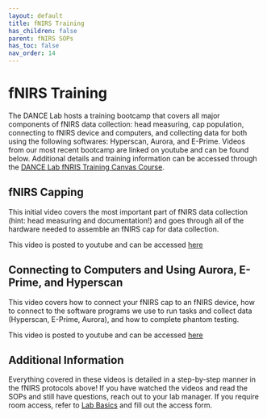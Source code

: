 ```yaml
---
layout: default
title: fNIRS Training
has_children: false
parent: fNIRS SOPs
has_toc: false
nav_order: 14
---
```


# fNIRS Training

The DANCE Lab hosts a training bootcamp that covers all major components of fNIRS data collection: head measuring, cap population, connecting to fNIRS device and computers, and collecting data for both using the following softwares: Hyperscan, Aurora, and E-Prime. Videos from our most recent bootcamp are linked on youtube and can be found below. Additional details and training information can be accessed through the [DANCE Lab fNRIS Training Canvas Course](https://canvas.umn.edu/courses/399112).

## fNIRS Capping 

This initial video covers the most important part of fNIRS data collection (hint: head measuring and documentation!) and goes through all of the hardware needed to assemble an fNIRS cap for data collection. 

This video is posted to youtube and can be accessed [here](https://youtu.be/YEbfx4QZIaw)

## Connecting to Computers and Using Aurora, E-Prime, and Hyperscan

This video covers how to connect your fNIRS cap to an fNIRS device, how to connect to the software programs we use to run tasks and collect data (Hyperscan, E-Prime, Aurora), and how to complete phantom testing. 

This video is posted to youtube and can be accessed [here](https://youtu.be/85SdOGNZVc0)

## Additional Information

Everything covered in these videos is detailed in a step-by-step manner in the fNIRS protocols above! If you have watched the videos and read the SOPs and still have questions, reach out to your lab manager. If you require room access, refer to [Lab Basics](https://dance-lab.github.io/DANCE-Wiki/docs/Lab_Basics/lab_basics/) and fill out the access form. 